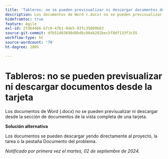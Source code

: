 ```yaml
---
title: 'Tableros: no se pueden previsualizar ni descargar documentos desde la tarjeta'
description: Los documentos de Word (.docx) no se pueden previsualizar ni descargar desde la sección de documentos de la vista de tarjeta detallada.
hidefromtoc: true
feature: Agile
exl-id: 2fd644b6-b7c0-47b1-9de5-93fc35069b63
source-git-commit: dfb51d03698d0bdbc08ab202bec5f8df133f3c55
workflow-type: ht
source-wordcount: '70'
ht-degree: 100%

---
```


# Tableros: no se pueden previsualizar ni descargar documentos desde la tarjeta

Los documentos de Word (.docx) no se pueden previsualizar ni descargar desde la sección de documentos de la vista completa de una tarjeta.

**Solución alternativa**

Los documentos se pueden descargar yendo directamente al proyecto, la tarea o la pestaña Documento del problema.

_Notificado por primera vez el martes, 02 de septiembre de 2024._
